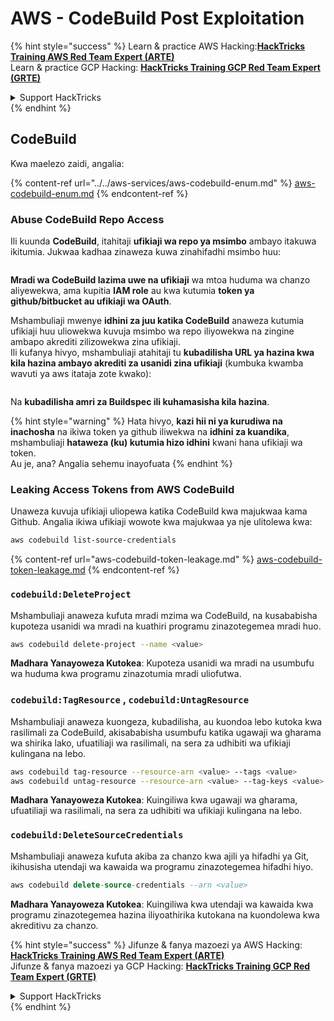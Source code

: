 # AWS - CodeBuild Post Exploitation

{% hint style="success" %}
Learn & practice AWS Hacking:<img src="../../../../.gitbook/assets/image (1).png" alt="" data-size="line">[**HackTricks Training AWS Red Team Expert (ARTE)**](https://training.hacktricks.xyz/courses/arte)<img src="../../../../.gitbook/assets/image (1).png" alt="" data-size="line">\
Learn & practice GCP Hacking: <img src="../../../../.gitbook/assets/image (2).png" alt="" data-size="line">[**HackTricks Training GCP Red Team Expert (GRTE)**<img src="../../../../.gitbook/assets/image (2).png" alt="" data-size="line">](https://training.hacktricks.xyz/courses/grte)

<details>

<summary>Support HackTricks</summary>

* Check the [**subscription plans**](https://github.com/sponsors/carlospolop)!
* **Join the** 💬 [**Discord group**](https://discord.gg/hRep4RUj7f) or the [**telegram group**](https://t.me/peass) or **follow** us on **Twitter** 🐦 [**@hacktricks\_live**](https://twitter.com/hacktricks\_live)**.**
* **Share hacking tricks by submitting PRs to the** [**HackTricks**](https://github.com/carlospolop/hacktricks) and [**HackTricks Cloud**](https://github.com/carlospolop/hacktricks-cloud) github repos.

</details>
{% endhint %}

## CodeBuild

Kwa maelezo zaidi, angalia:

{% content-ref url="../../aws-services/aws-codebuild-enum.md" %}
[aws-codebuild-enum.md](../../aws-services/aws-codebuild-enum.md)
{% endcontent-ref %}

### Abuse CodeBuild Repo Access

Ili kuunda **CodeBuild**, itahitaji **ufikiaji wa repo ya msimbo** ambayo itakuwa ikitumia. Jukwaa kadhaa zinaweza kuwa zinahifadhi msimbo huu:

<figure><img src="../../../../.gitbook/assets/image (96).png" alt=""><figcaption></figcaption></figure>

**Mradi wa CodeBuild lazima uwe na ufikiaji** wa mtoa huduma wa chanzo aliyewekwa, ama kupitia **IAM role** au kwa kutumia **token ya github/bitbucket au ufikiaji wa OAuth**.

Mshambuliaji mwenye **idhini za juu katika CodeBuild** anaweza kutumia ufikiaji huu uliowekwa kuvuja msimbo wa repo iliyowekwa na zingine ambapo akrediti zilizowekwa zina ufikiaji.\
Ili kufanya hivyo, mshambuliaji atahitaji tu **kubadilisha URL ya hazina kwa kila hazina ambayo akrediti za usanidi zina ufikiaji** (kumbuka kwamba wavuti ya aws itataja zote kwako):

<figure><img src="../../../../.gitbook/assets/image (107).png" alt=""><figcaption></figcaption></figure>

Na **kubadilisha amri za Buildspec ili kuhamasisha kila hazina**.

{% hint style="warning" %}
Hata hivyo, **kazi hii ni ya kurudiwa na inachosha** na ikiwa token ya github iliwekwa na **idhini za kuandika**, mshambuliaji **hataweza (ku) kutumia hizo idhini** kwani hana ufikiaji wa token.\
Au je, ana? Angalia sehemu inayofuata
{% endhint %}

### Leaking Access Tokens from AWS CodeBuild

Unaweza kuvuja ufikiaji uliopewa katika CodeBuild kwa majukwaa kama Github. Angalia ikiwa ufikiaji wowote kwa majukwaa ya nje ulitolewa kwa:
```bash
aws codebuild list-source-credentials
```
{% content-ref url="aws-codebuild-token-leakage.md" %}
[aws-codebuild-token-leakage.md](aws-codebuild-token-leakage.md)
{% endcontent-ref %}

### `codebuild:DeleteProject`

Mshambuliaji anaweza kufuta mradi mzima wa CodeBuild, na kusababisha kupoteza usanidi wa mradi na kuathiri programu zinazotegemea mradi huo.
```bash
aws codebuild delete-project --name <value>
```
**Madhara Yanayoweza Kutokea**: Kupoteza usanidi wa mradi na usumbufu wa huduma kwa programu zinazotumia mradi uliofutwa.

### `codebuild:TagResource` , `codebuild:UntagResource`

Mshambuliaji anaweza kuongeza, kubadilisha, au kuondoa lebo kutoka kwa rasilimali za CodeBuild, akisababisha usumbufu katika ugawaji wa gharama wa shirika lako, ufuatiliaji wa rasilimali, na sera za udhibiti wa ufikiaji kulingana na lebo.
```bash
aws codebuild tag-resource --resource-arn <value> --tags <value>
aws codebuild untag-resource --resource-arn <value> --tag-keys <value>
```
**Madhara Yanayoweza Kutokea**: Kuingiliwa kwa ugawaji wa gharama, ufuatiliaji wa rasilimali, na sera za udhibiti wa ufikiaji kulingana na lebo.

### `codebuild:DeleteSourceCredentials`

Mshambuliaji anaweza kufuta akiba za chanzo kwa ajili ya hifadhi ya Git, ikihusisha utendaji wa kawaida wa programu zinazotegemea hifadhi hiyo.
```sql
aws codebuild delete-source-credentials --arn <value>
```
**Madhara Yanayoweza Kutokea**: Kuingiliwa kwa utendaji wa kawaida kwa programu zinazotegemea hazina iliyoathirika kutokana na kuondolewa kwa akreditivu za chanzo.

{% hint style="success" %}
Jifunze & fanya mazoezi ya AWS Hacking:<img src="../../../../.gitbook/assets/image (1).png" alt="" data-size="line">[**HackTricks Training AWS Red Team Expert (ARTE)**](https://training.hacktricks.xyz/courses/arte)<img src="../../../../.gitbook/assets/image (1).png" alt="" data-size="line">\
Jifunze & fanya mazoezi ya GCP Hacking: <img src="../../../../.gitbook/assets/image (2).png" alt="" data-size="line">[**HackTricks Training GCP Red Team Expert (GRTE)**<img src="../../../../.gitbook/assets/image (2).png" alt="" data-size="line">](https://training.hacktricks.xyz/courses/grte)

<details>

<summary>Support HackTricks</summary>

* Angalia [**mpango wa usajili**](https://github.com/sponsors/carlospolop)!
* **Jiunge na** 💬 [**kikundi cha Discord**](https://discord.gg/hRep4RUj7f) au [**kikundi cha telegram**](https://t.me/peass) au **tufuatilie** kwenye **Twitter** 🐦 [**@hacktricks\_live**](https://twitter.com/hacktricks\_live)**.**
* **Shiriki mbinu za hacking kwa kuwasilisha PRs kwa** [**HackTricks**](https://github.com/carlospolop/hacktricks) na [**HackTricks Cloud**](https://github.com/carlospolop/hacktricks-cloud) repos za github.

</details>
{% endhint %}
